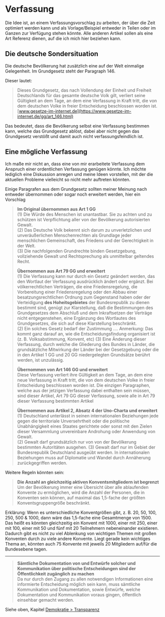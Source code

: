 # Verfassung

Die Idee ist, an einem Verfassungsvorschlag zu arbeiten, der über die Zeit
optimiert werden kann und als Vorlage/Beispiel entweder in Teilen oder im
Ganzen zur Verfügung stehen könnte. Alle anderen Artikel sollen als eine Art
Referenz dienen, auf die ich mich hier beziehen kann.

## Die deutsche Sondersituation

Die deutsche Bevölkerung hat zusätzlich eine auf der Welt einmalige
Gelegenheit. Im Grundgesetz steht der Paragraph 146.

Dieser lautet:

> Dieses Grundgesetz, das nach Vollendung der Einheit und Freiheit Deutschlands
> für das gesamte deutsche Volk gilt, verliert seine Gültigkeit an dem Tage, an
> dem eine Verfassung in Kraft tritt, die von dem deutschen Volke in freier
> Entscheidung beschlossen worden ist.
> [www.gesetze-im-internet.de](https://www.gesetze-im-internet.de/gg/art_146.html)

Das bedeutet, dass die Bevölkerung selbst eine Verfassung bestimmen kann,
welche das Grundgesetz ablöst, dabei aber nicht gegen das Grundgesetz
verstößt und damit auch nicht verfassungsfeindlich ist.

## Eine mögliche Verfassung

Ich maße mir nicht an, dass eine von mir erarbeitete Verfassung dem Anspruch
einer ordentlichen Verfassung genügen könnte. Ich möchte lediglich eine
Diskussion anregen und meine Ideen vorstellen, mit der die aktuellen Probleme
vielleicht so nicht mehr auftreten könnten.

Einige Paragrafen aus dem Grundgesetz sollten meiner Meinung nach entweder
übernommen oder sogar noch erweitert werden, hier ein Vorschlag

> **Im Original übernommen aus Art 1 GG**  
> (1) Die Würde des Menschen ist unantastbar. Sie zu achten und zu schützen ist
> Verpflichtung aller von der Bevölkerung autorisierten Gewalt.  
> (2) Das Deutsche Volk bekennt sich darum zu unverletzlichen und
> unveräußerlichen Menschenrechten als Grundlage jeder menschlichen
> Gemeinschaft, des Friedens und der Gerechtigkeit in der Welt.  
> (3) Die nachfolgenden Grundrechte binden Gesetzgebung, vollziehende Gewalt
> und Rechtsprechung als unmittelbar geltendes Recht.  
>
> **Übernommen aus Art 79 GG und erweitert**  
> (1) Die Verfassung kann nur durch ein Gesetz geändert werden, das den
> Wortlaut der Verfassung ausdrücklich ändert oder ergänzt. Bei
> völkerrechtlichen Verträgen, die eine Friedensregelung, die Vorbereitung
> einer Friedensregelung oder den Abbau einer besatzungsrechtlichen Ordnung zum
> Gegenstand haben oder der Verteidigung **des Hoheitsgebietes** der
> Bundesrepublik zu dienen bestimmt sind, genügt zur Klarstellung, daß die
> Bestimmungen des Grundgesetzes dem Abschluß und dem Inkraftsetzen der
> Verträge nicht entgegenstehen, eine Ergänzung des Wortlautes des
> Grundgesetzes, die sich auf diese Klarstellung beschränkt.  
> (2) Ein solches Gesetz bedarf der Zustimmung .... Anmerkung: Das kommt ganz
> darauf an, wie die Entscheidungsfindung organisiert ist (z. B.
> Volksabstimmung, Konvent, etc)
> (3) Eine Änderung dieser Verfassung, durch welche die Gliederung des
> Bundes in Länder, die grundsätzliche Mitwirkung der Länder bei der
> Gesetzgebung oder die in den Artikel 1 GG und 20 GG niedergelegten
> Grundsätze berührt werden, ist unzulässig.
>
> **Übernommen von Art 146 GG und erweitert**  
> Diese Verfassung verliert ihre Gültigkeit an dem Tage, an dem eine neue
> Verfassung in Kraft tritt, die von dem deutschen Volke in freier Entscheidung
> beschlossen worden ist.
> Die einzigen Paragraphen, welche aus der jetzigen Verfassung dabei enthalten
> sein müssen, sind dieser Artikel, Art 79 GG dieser Verfassung, sowie alle in
> Art 79 dieser Verfassung bestimmten Artikel
>
> **Übernommen aus Artikel 2, Absatz 4 der Uno-Charta und erweitert**  
> (1) Deutschland unterlässt in seinen internationalen Beziehungen jede gegen die
> territoriale Unversehrtheit oder die politische Unabhängigkeit eines Staates
> gerichtete oder sonst mit den Zielen dieser Versammlung unvereinbare
> Androhung oder Anwendung von Gewalt.  
> (2) Gewalt darf grundsätzlich nur von von der Bevölkerung bestimmten
> Autoritäten ausgehen.
> (3) Gewalt darf nur im Gebiet der Bundesrepublik Deutschland ausgeübt
> werden. In internationalen Beziehungen muss auf Diplomatie und Wandel durch
> Annäherung zurückgegriffen werden.

Weitere Regeln könnten sein:

> **Die Anzahl an gleichzeitig aktiven Konventsmitgliedern ist begrenzt**  
> Um der Bevölkerung immer eine Übersicht über alle ablaufenden Konvente zu
> ermöglichen, wird die Anzahl der Personen, die in Konventen sein können,
> auf maximal das 1,5-fache der größten Konventsgruppengröße beschränkt.

Erklärung: Wenn es unterschiedliche Konventgrößen gibt, z. B. 20, 50, 100,
250, 500 & 1000, dann wäre das 1,5-fache eine Gesamtmenge von 1500. Das heißt es
könnten gleichzeitig ein Konvent mit 1000, einer mit 250, einer
mit 100, einer mit 50 und fünf mit 20 Teilnehmern nebeneinander existieren. Dadurch gibt es nicht zu viel
Ablenkung von wichtigen Themen mit großen Konventen durch zu viele andere
Konvente. Liegt gerade kein wichtiges Thema an, könnten auch 75 Konvente mit
jeweils 20 Mitgliedern auf/für die Bundesebene tagen.

---

> **Sämtliche Dokumentation von und Entwürfe solcher und Kommunikation über
> politische Entscheidungen sind der Öffentlichkeit zugänglich zu machen**  
> Da nur durch den Zugang zu allen notwendigen Informationen eine informierte
> Entscheidung möglich sein kann, muss sämtliche Kommunikation und
> Dokumentation, sowie Entwürfe, welche Dokumentation und Kommunikation
> voraus gingen, öffentlich einsehbar gemacht werden.

Siehe oben, Kapitel [Demokratie > Transparenz](src/demokratie.md?id=transparenz)
